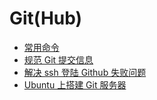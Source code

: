 # Git(Hub)

- [常用命令](./command-usage.md)
- [规范 Git 提交信息](./standard-commit-message.md)
- [解决 ssh 登陆 Github 失败问题](./ssh-github-failure-correction.md)
- [Ubuntu 上搭建 Git 服务器](./ubuntu-setup-git.md)

